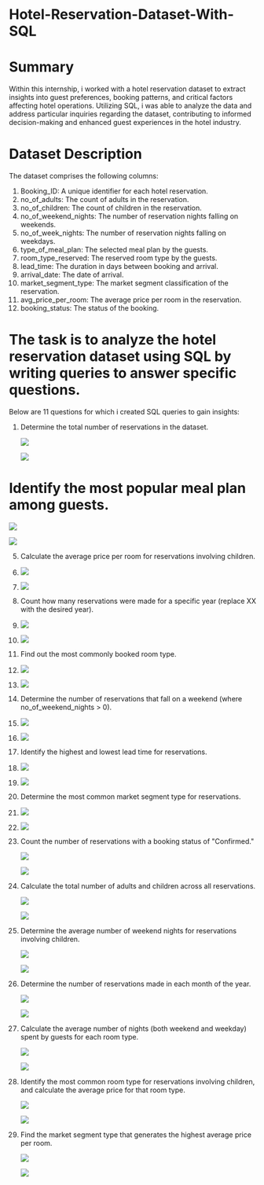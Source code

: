 # Hotel-Reservation-Dataset-With-SQL
# Summary
Within this internship, i worked with a hotel reservation dataset to extract insights into guest preferences, booking patterns, and critical factors affecting hotel operations. Utilizing SQL, i was able to analyze the data and address particular inquiries regarding the dataset, contributing to informed decision-making and enhanced guest experiences in the hotel industry.

# Dataset Description
The dataset comprises the following columns:

1. Booking_ID: A unique identifier for each hotel reservation.
2. no_of_adults: The count of adults in the reservation.
3. no_of_children: The count of children in the reservation.
4. no_of_weekend_nights: The number of reservation nights falling on weekends.
5. no_of_week_nights: The number of reservation nights falling on weekdays.
6. type_of_meal_plan: The selected meal plan by the guests.
7. room_type_reserved: The reserved room type by the guests.
8. lead_time: The duration in days between booking and arrival.
9. arrival_date: The date of arrival.
10. market_segment_type: The market segment classification of the reservation.
11. avg_price_per_room: The average price per room in the reservation.
12. booking_status: The status of the booking.

# The task is to analyze the hotel reservation dataset using SQL by writing queries to answer specific questions. 
Below are 11 questions for which i created SQL queries to gain insights:

1. Determine the total number of reservations in the dataset.
   
   
   ![](TOTALRESERVE.PNG)
   


   ![](TOTALRESERVE2.PNG)




 # Identify the most popular meal plan among guests.
   

   ![](POPMEAL.PNG)
   


   ![](POPMEAL2.PNG)


   
5. Calculate the average price per room for reservations involving children.

 
7. ![](AVGPRICECHILDREN.PNG)



8. ![](AVGPRICECHILDREN2.PNG)
   


10. Count how many reservations were made for a specific year (replace XX with the desired year).
    

12. ![](2018YEARREV.PNG)
    
    

14. ![](2018YEARREV2.PNG)
    

 
16. Find out the most commonly booked room type.
    

18. ![](MOSTBOOKEDROOM.PNG)

    

19. ![](MOSTBOOKEDROOM2.PNG)

 
21. Determine the number of reservations that fall on a weekend (where no_of_weekend_nights > 0).
 

23. ![](WEEKENDREV.PNG)

 

25. ![](WEEKENDREV2.PNG)

 
27. Identify the highest and lowest lead time for reservations.
 

29. ![](MAXMINLEADTIME.PNG)
 

31. ![](MAXMINLEADTIME2.PNG)

    
33. Determine the most common market segment type for reservations.
    

35. ![](MOSTCOMMONMARKETSEG.PNG)
    

36. ![](MOSTCOMMONMARKETSEG2.PNG)

    
38. Count the number of reservations with a booking status of "Confirmed."
    

    ![](CONFIRMEDREV.PNG)
    

    ![](CONFIRMEDREV2.PNG)

    
40. Calculate the total number of adults and children across all reservations.
    

    ![](ADULTANDCHILDREN.PNG)


    ![](ADULTANDCHILDERN2.PNG)
    

    
42. Determine the average number of weekend nights for reservations involving children.
    

    ![](WEEKENDNIGHTCHILDREN.PNG)

    

    ![](WEEKENDNIGHTCHILDREN2.PNG)


    
44. Determine the number of reservations made in each month of the year.
    

    ![](REVBYMONTH.PNG)
    

    ![](REVBYMONTH2.PNG)

    
46. Calculate the average number of nights (both weekend and weekday) spent by guests for each room type.
    

    ![](WEEKEDANDWEEKNIGHT.PNG)

    

    ![](WEEKENDANDWEEKNIGHT2.PNG)

    
48. Identify the most common room type for reservations involving children, and calculate the average price for that room type.
    

    ![](CHILDRENROOMTYPEANDAVGPRICE.PNG)

    

    ![](CHILDRENROOMTYPEANDAVGPRICE2.PNG)
    

    
50. Find the market segment type that generates the highest average price per room.
    

    ![](MARKETSEGMENTMAXAVG.PNG)
    

    ![](MARKETSEGMENTMAXAVG2.PNG)
    
